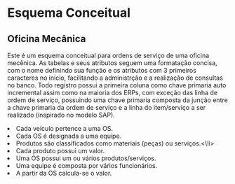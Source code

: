 <H1>Esquema Conceitual</H1>
<H2>Oficina Mecânica</H2>

<p>Este é um esquema conceitual para ordens de serviço de uma oficina mecênica. As tabelas e seus atributos seguem uma formatação concisa, com o nome definindo sua função e os atributos com 3 primeiros caracteres no início, facilitando a administrção e a realização de consultas no banco. Todo registro possui a primeira coluna como chave primaria auto incremental assim como na maioria dos ERPs, com exceção das linha de ordem de serviço, possuindo uma chave primaria composta da junção entre a chave primaria da ordem de serviço e a linha do item/serviço a ser realizado (inspirado no modelo SAP).</p>

<p><li>Cada veículo pertence a uma OS.</li>
<li>Cada OS é designada a uma equipe.</li>
<li>Produtos são classificados como materiais (peças) ou serviços.<\li>
<li>Cada produto possui um valor.</li>
<li>Uma OS possui um ou vários produtos/serviços.</li>
<li>Uma equipe é composta por vários funcionários.</li>
<li>A partir da OS calcula-se o valor.</li></p>
